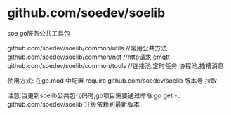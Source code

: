 # github.com/soedev/soelib
soe go服务公共工具包

github.com/soedev/soelib/common/utils   //常用公共方法
github.com/soedev/soelib/common/net     //http请求,emqtt
github.com/soedev/soelib/common/tools   //连接池,定时任务,协程池,插槽消息


使用方式:
在go.mod 中配置
require github.com/soedev/soelib 版本号 拉取

注意:当更新soelib公共包代码时,go项目需要通过命令 go get -u github.com/soedev/soelib 升级依赖到最新版本 
